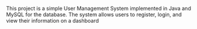 This project is a simple User Management System implemented in Java and MySQL for the database. 
The system allows users to register, login, and view their information on a dashboard
